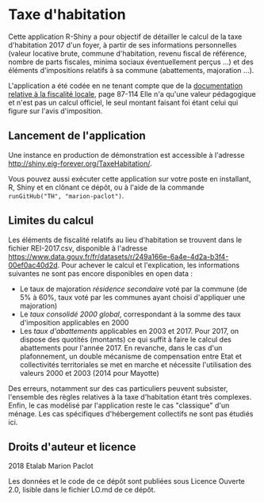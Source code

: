 # Taxe d'habitation

Cette application R-Shiny a pour objectif de détailler le calcul de la taxe d'habitation 2017 d'un foyer, à partir de ses informations personnelles (valeur locative brute, commune d'habitation, revenu fiscal de référence, nombre de parts fiscales, minima sociaux éventuellement perçus ...) et des éléments d'impositions relatifs à sa commune (abattements, majoration ...).

L'application a été codée en ne tenant compte que de la [documentation relative à la fiscalité locale](https://www.impots.gouv.fr/portail/www2/fichiers/documentation/brochure/idl_2017/files/assets/common/downloads/publication.pdf), page 87-114
Elle n'a qu'une valeur pédagogique et n'est pas un calcul officiel, le seul montant faisant foi étant celui qui figure sur l'avis d'imposition.

## Lancement de l'application

Une instance en production de démonstration est accessible à l'adresse http://shiny.eig-forever.org/TaxeHabitation/.

Vous pouvez aussi exécuter cette application sur votre poste en installant, R, Shiny et en clônant ce dépôt, ou à l'aide de la commande `runGitHub("TH", "marion-paclot")`. 

## Limites du calcul

Les éléments de fiscalité relatifs au lieu d'habitation se trouvent dans le fichier REI-2017.csv, disponible à l'adresse https://www.data.gouv.fr/fr/datasets/r/249a166e-6a4e-4d2a-b3f4-00ef0ac40d2d. Pour achever le calcul et l'explication, les informations suivantes ne sont pas encore disponibles en open data : 
* Le taux de majoration *résidence secondaire* voté par la commune (de 5% à 60%, taux voté par les communes ayant choisi d'appliquer une majoration)
* Le *taux consolidé 2000 global*, correspondant à la somme des taux d'imposition applicables en 2000
* Les *taux d'abattements* applicables en 2003 et 2017. 
Pour 2017, on dispose des quotités (montants) ce qui suffit à faire le calcul des abattements pour l'année 2017. En revanche, dans le cas d'un plafonnement, un double mécanisme de compensation entre Etat et collectivités territoriales se met en marche et nécessite l'utilisation des valeurs 2000 et 2003 (2014 pour Mayotte)

Des erreurs, notamment sur des cas particuliers peuvent subsister, l'ensemble des règles relatives à la taxe d'habitation étant très complexes. 
Enfin, le cas modélisé par l'application reste le cas "classique" d'un ménage. Les cas spécifiques d'hébergement collectifs ne sont pas étudiés ici.

## Droits d'auteur et licence

2018 Etalab Marion Paclot

Les données et le code de ce dépôt sont publiées sous Licence Ouverte
2.0, lisible dans le fichier LO.md de ce dépôt.

